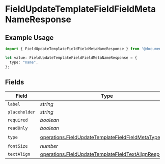 # FieldUpdateTemplateFieldFieldMetaNameResponse

## Example Usage

```typescript
import { FieldUpdateTemplateFieldFieldMetaNameResponse } from "@documenso/sdk-typescript/models/operations";

let value: FieldUpdateTemplateFieldFieldMetaNameResponse = {
  type: "name",
};
```

## Fields

| Field                                                                                                                          | Type                                                                                                                           | Required                                                                                                                       | Description                                                                                                                    |
| ------------------------------------------------------------------------------------------------------------------------------ | ------------------------------------------------------------------------------------------------------------------------------ | ------------------------------------------------------------------------------------------------------------------------------ | ------------------------------------------------------------------------------------------------------------------------------ |
| `label`                                                                                                                        | *string*                                                                                                                       | :heavy_minus_sign:                                                                                                             | N/A                                                                                                                            |
| `placeholder`                                                                                                                  | *string*                                                                                                                       | :heavy_minus_sign:                                                                                                             | N/A                                                                                                                            |
| `required`                                                                                                                     | *boolean*                                                                                                                      | :heavy_minus_sign:                                                                                                             | N/A                                                                                                                            |
| `readOnly`                                                                                                                     | *boolean*                                                                                                                      | :heavy_minus_sign:                                                                                                             | N/A                                                                                                                            |
| `type`                                                                                                                         | [operations.FieldUpdateTemplateFieldFieldMetaTypeName](../../models/operations/fieldupdatetemplatefieldfieldmetatypename.md)   | :heavy_check_mark:                                                                                                             | N/A                                                                                                                            |
| `fontSize`                                                                                                                     | *number*                                                                                                                       | :heavy_minus_sign:                                                                                                             | N/A                                                                                                                            |
| `textAlign`                                                                                                                    | [operations.FieldUpdateTemplateFieldTextAlignResponse2](../../models/operations/fieldupdatetemplatefieldtextalignresponse2.md) | :heavy_minus_sign:                                                                                                             | N/A                                                                                                                            |